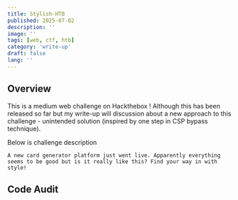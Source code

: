 ```yaml
---
title: Stylish-HTB
published: 2025-07-02
description: ''
image: ''
tags: [web, ctf, htb]
category: 'write-up'
draft: false 
lang: ''
---
```


## Overview

This is a medium web challenge on Hackthebox ! Although this has been released so far but my write-up will discussion about a new approach to this challenge - unintended solution (inspired by one step in CSP bypass technique).

Below is challenge description

```
A new card generator platform just went live. Apparently everything seems to be good but is it really like this? Find your way in with style!
```

## Code Audit




